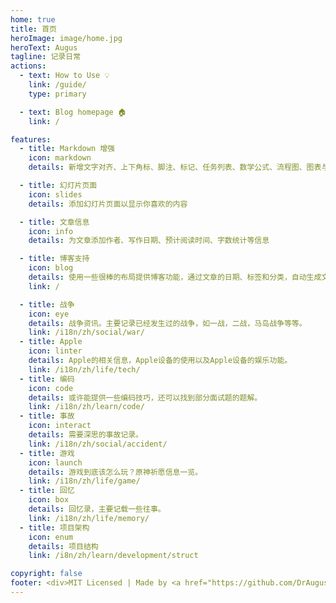 ```yaml
---
home: true
title: 首页
heroImage: image/home.jpg
heroText: Augus
tagline: 记录日常
actions:
  - text: How to Use 💡
    link: /guide/
    type: primary

  - text: Blog homepage 🏠
    link: /

features:
  - title: Markdown 增强
    icon: markdown
    details: 新增文字对齐、上下角标、脚注、标记、任务列表、数学公式、流程图、图表与幻灯片支持

  - title: 幻灯片页面
    icon: slides
    details: 添加幻灯片页面以显示你喜欢的内容

  - title: 文章信息
    icon: info
    details: 为文章添加作者、写作日期、预计阅读时间、字数统计等信息

  - title: 博客支持
    icon: blog
    details: 使用一些很棒的布局提供博客功能，通过文章的日期、标签和分类，自动生成文章、分类、标签与时间轴列表
    link: /

  - title: 战争
    icon: eye
    details: 战争资讯。主要记录已经发生过的战争，如一战，二战，马岛战争等等。
    link: /i18n/zh/social/war/
  - title: Apple
    icon: linter
    details: Apple的相关信息，Apple设备的使用以及Apple设备的娱乐功能。
    link: /i18n/zh/life/tech/
  - title: 编码
    icon: code
    details: 或许能提供一些编码技巧，还可以找到部分面试题的题解。
    link: /i18n/zh/learn/code/ 
  - title: 事故
    icon: interact
    details: 需要深思的事故记录。
    link: /i18n/zh/social/accident/
  - title: 游戏
    icon: launch
    details: 游戏到底该怎么玩？原神祈愿信息一览。
    link: /i18n/zh/life/game/
  - title: 回忆
    icon: box
    details: 回忆录，主要记载一些往事。
    link: /i18n/zh/life/memory/
  - title: 项目架构
    icon: enum
    details: 项目结构
    link: /i8n/zh/learn/development/struct

copyright: false
footer: <div>MIT Licensed | Made by <a href="https://github.com/DrAugus/" target="_blank">DrAugus</a></div><div>This page was generated by <a href="https://pages.github.com/" target="_blank">GitHub Pages</a>.</div>
---
```

